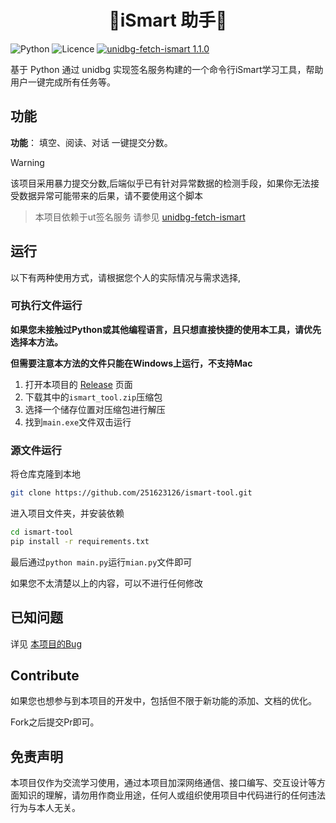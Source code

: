 <h1 align="center">🌿iSmart 助手🌿</h1>

![Python](https://img.shields.io/badge/python-3670A0?logo=python&logoColor=ffdd54&style=for-the-badge)
![Licence](https://img.shields.io/github/license/cxOrz/chaoxing-sign-cli?style=for-the-badge)
[![unidbg-fetch-ismart 1.1.0](https://img.shields.io/badge/unidbg--fetch--ismart-1.0.0-orange?color=orange)](https://github.com/251623126/unidbg-fetch-ismart)

基于 Python 通过 unidbg 实现签名服务构建的一个命令行iSmart学习工具，帮助用户一键完成所有任务等。


## 功能

**功能**： 填空、阅读、对话 一键提交分数。

> [!Warning]
> 
> 该项目采用暴力提交分数,后端似乎已有针对异常数据的检测手段，如果你无法接受数据异常可能带来的后果，请不要使用这个脚本

> 本项目依赖于ut签名服务 请参见 [unidbg-fetch-ismart](https://github.com/251623126/unidbg-fetch-ismart)

## 运行

以下有两种使用方式，请根据您个人的实际情况与需求选择,

### 可执行文件运行

**如果您未接触过Python或其他编程语言，且只想直接快捷的使用本工具，请优先选择本方法。**

**但需要注意本方法的文件只能在Windows上运行，不支持Mac**

1. 打开本项目的 [Release](https://github.com/251623126/ismart-tool/releases/latest) 页面
2. 下载其中的`ismart_tool.zip`压缩包
3. 选择一个储存位置对压缩包进行解压
4. 找到`main.exe`文件双击运行

### 源文件运行

将仓库克隆到本地

```bash
git clone https://github.com/251623126/ismart-tool.git
```

进入项目文件夹，并安装依赖

```bash
cd ismart-tool
pip install -r requirements.txt
```

最后通过`python main.py`运行`mian.py`文件即可


如果您不太清楚以上的内容，可以不进行任何修改

## 已知问题

详见 [本项目的Bug](https://github.com/251623126/ismart-tool/labels/bug)

## Contribute

如果您也想参与到本项目的开发中，包括但不限于新功能的添加、文档的优化。

Fork之后提交Pr即可。

## 免责声明

本项目仅作为交流学习使用，通过本项目加深网络通信、接口编写、交互设计等方面知识的理解，请勿用作商业用途，任何人或组织使用项目中代码进行的任何违法行为与本人无关。
